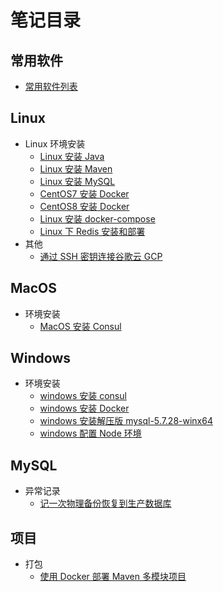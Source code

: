 # 笔记目录

## 常用软件

- [常用软件列表](./software/常用软件.md)

## Linux

- Linux 环境安装
  - [Linux 安装 Java](./linux/soft/Linux安装Java.md)
  - [Linux 安装 Maven](./linux/soft/Linux安装Maven.md)
  - [Linux 安装 MySQL](./linux/soft/Linux安装MySQL.md)
  - [CentOS7 安装 Docker](./linux/soft/Centos7安装docker.md)
  - [CentOS8 安装 Docker](./linux/soft/CentOS8安装Docker.md)
  - [Linux 安装 docker-compose](./linux/soft/Linux安装docker-compose.md)
  - [Linux 下 Redis 安装和部署](./linux/soft/Linux下Redis安装和部署.md)
- 其他
  - [通过 SSH 密钥连接谷歌云 GCP](<./linux/others/通过SSH密钥连接谷歌云(GCP).md>)

## MacOS

- 环境安装
  - [MacOS 安装 Consul](./macos/MacOS安装Consul.md)

## Windows

- 环境安装
  - [windows 安装 consul](./windows/windows安装consul.md)
  - [windows 安装 Docker](./windows/windows安装docker.md)
  - [windows 安装解压版 mysql-5.7.28-winx64](./windows/windows安装解压版mysql-5.7.28-winx64.md)
  - [windows 配置 Node 环境](./windows/windows配置Node环境.md)

## MySQL

- 异常记录
  - [记一次物理备份恢复到生产数据库](./mysql/mysql-recovery.md)

## 项目

- 打包
  - [使用 Docker 部署 Maven 多模块项目](https://www.keppel.fun/articles/2019/12/30/1577687515298.html)
